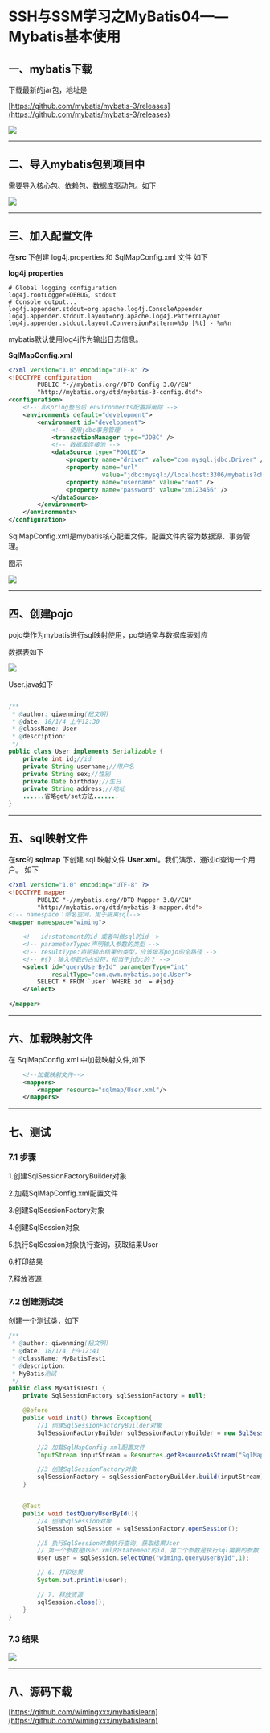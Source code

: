 
# SSH与SSM学习之MyBatis04——Mybatis基本使用



## 一、mybatis下载


下载最新的jar包，地址是

[https://github.com/mybatis/mybatis-3/releases](https://github.com/mybatis/mybatis-3/releases)


![](../image/04/1.png)



---

## 二、导入mybatis包到项目中

需要导入核心包、依赖包、数据库驱动包。如下

![](../image/04/2.png)



---

## 三、加入配置文件

在**src** 下创建 log4j.properties 和 SqlMapConfig.xml 文件
如下

**log4j.properties**

```
# Global logging configuration
log4j.rootLogger=DEBUG, stdout
# Console output...
log4j.appender.stdout=org.apache.log4j.ConsoleAppender
log4j.appender.stdout.layout=org.apache.log4j.PatternLayout
log4j.appender.stdout.layout.ConversionPattern=%5p [%t] - %m%n
```

mybatis默认使用log4j作为输出日志信息。


**SqlMapConfig.xml**

```xml
<?xml version="1.0" encoding="UTF-8" ?>
<!DOCTYPE configuration
        PUBLIC "-//mybatis.org//DTD Config 3.0//EN"
        "http://mybatis.org/dtd/mybatis-3-config.dtd">
<configuration>
    <!-- 和spring整合后 environments配置将废除 -->
    <environments default="development">
        <environment id="development">
            <!-- 使用jdbc事务管理 -->
            <transactionManager type="JDBC" />
            <!-- 数据库连接池 -->
            <dataSource type="POOLED">
                <property name="driver" value="com.mysql.jdbc.Driver" />
                <property name="url"
                          value="jdbc:mysql://localhost:3306/mybatis?characterEncoding=utf-8" />
                <property name="username" value="root" />
                <property name="password" value="xm123456" />
            </dataSource>
        </environment>
    </environments>
</configuration>
```

SqlMapConfig.xml是mybatis核心配置文件，配置文件内容为数据源、事务管理。



图示

![](../image/04/3.png)


---

## 四、创建pojo

pojo类作为mybatis进行sql映射使用，po类通常与数据库表对应

数据表如下

![](../image/04/4.png)

User.java如下

```java

/**
 * @author: qiwenming(杞文明)
 * @date: 18/1/4 上午12:30
 * @className: User
 * @description:
 */
public class User implements Serializable {
    private int id;//id
    private String username;//用户名
    private String sex;//性别
    private Date birthday;//生日
    private String address;//地址
    ......省略get/set方法.......
}       

```

---

## 五、sql映射文件

在**src**的 **sqlmap** 下创建 sql 映射文件 **User.xml**。我们演示，通过id查询一个用户。
如下

```xml
<?xml version="1.0" encoding="UTF-8" ?>
<!DOCTYPE mapper
        PUBLIC "-//mybatis.org//DTD Mapper 3.0//EN"
        "http://mybatis.org/dtd/mybatis-3-mapper.dtd">
<!-- namespace：命名空间，用于隔离sql-->
<mapper namespace="wiming">

    <!-- id:statement的id 或者叫做sql的id-->
    <!-- parameterType:声明输入参数的类型 -->
    <!-- resultType:声明输出结果的类型，应该填写pojo的全路径 -->
    <!-- #{}：输入参数的占位符，相当于jdbc的？ -->
    <select id="queryUserById" parameterType="int"
            resultType="com.qwm.mybatis.pojo.User">
        SELECT * FROM `user` WHERE id  = #{id}
    </select>

</mapper>

```

---

## 六、加载映射文件

在 SqlMapConfig.xml 中加载映射文件,如下

```xml
    <!--加载映射文件-->
    <mappers>
        <mapper resource="sqlmap/User.xml"/>
    </mappers>
```


---

## 七、测试

### 7.1 步骤

 1.创建SqlSessionFactoryBuilder对象
 
 2.加载SqlMapConfig.xml配置文件

 
 3.创建SqlSessionFactory对象

 
 4.创建SqlSession对象

 
 5.执行SqlSession对象执行查询，获取结果User

 
 6.打印结果

 
 7.释放资源


### 7.2 创建测试类

创建一个测试类，如下

```java
/**
 * @author: qiwenming(杞文明)
 * @date: 18/1/4 上午12:41
 * @className: MyBatisTest1
 * @description:
 * MyBatis测试
 */
public class MyBatisTest1 {
    private SqlSessionFactory sqlSessionFactory = null;

    @Before
    public void init() throws Exception{
        //1 创建SqlSessionFactoryBuilder对象
        SqlSessionFactoryBuilder sqlSessionFactoryBuilder = new SqlSessionFactoryBuilder();

        //2 加载SqlMapConfig.xml配置文件
        InputStream inputStream = Resources.getResourceAsStream("SqlMapConfig.xml");

        //3 创建SqlSessionFactory对象
        sqlSessionFactory = sqlSessionFactoryBuilder.build(inputStream);
    }


    @Test
    public void testQueryUserById(){
        //4 创建SqlSession对象
        SqlSession sqlSession = sqlSessionFactory.openSession();

        //5 执行SqlSession对象执行查询，获取结果User
        // 第一个参数是User.xml的statement的id，第二个参数是执行sql需要的参数
        User user = sqlSession.selectOne("wiming.queryUserById",1);

        // 6. 打印结果
        System.out.println(user);

        // 7. 释放资源
        sqlSession.close();
    }
}

```

### 7.3 结果

![](../image/04/5.png)


---

## 八、源码下载

[https://github.com/wimingxxx/mybatislearn](https://github.com/wimingxxx/mybatislearn)





